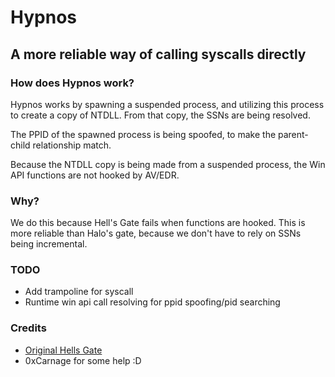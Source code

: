 # Hypnos 

## A more reliable way of calling syscalls directly

### How does Hypnos work?

Hypnos works by spawning a suspended process, and utilizing this process to create a copy of NTDLL. From that copy, the SSNs are being resolved.

The PPID of the spawned process is being spoofed, to make the parent-child relationship match.

Because the NTDLL copy is being made from a suspended process, the Win API functions are not hooked by AV/EDR.
### Why?

We do this because Hell's Gate fails when functions are hooked. This is more reliable than Halo's gate, because we don't have to rely on SSNs being incremental.

### TODO
 - Add trampoline for syscall
 - Runtime win api call resolving for ppid spoofing/pid searching

### Credits
 - [Original Hells Gate](https://github.com/am0nsec/HellsGate)
 - 0xCarnage for some help :D